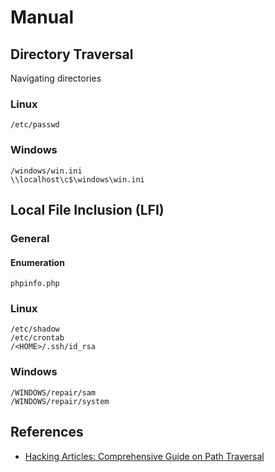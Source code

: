 # Manual

## Directory Traversal

Navigating directories

### Linux

```
/etc/passwd
```

### Windows

```
/windows/win.ini
\\localhost\c$\windows\win.ini
```

## Local File Inclusion (LFI)

### General

#### Enumeration

```
phpinfo.php
```

### Linux

```
/etc/shadow
/etc/crontab
/<HOME>/.ssh/id_rsa
```

### Windows

```
/WINDOWS/repair/sam
/WINDOWS/repair/system
```

## References

- [Hacking Articles: Comprehensive Guide on Path Traversal](https://www.hackingarticles.in/comprehensive-guide-on-path-traversal/)